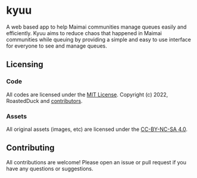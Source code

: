# kyuu

A web based app to help Maimai communities manage queues easily and efficiently. Kyuu aims to reduce chaos that happened in Maimai communities while queuing by providing a simple and easy to use interface for everyone to see and manage queues.

## Licensing

### Code

All codes are licensed under the [MIT License](https://github.com/roastedduk/kyuu/blob/master/LICENSE.md). Copyright (c) 2022, RoastedDuck and [contributors](https://github.com/roastedduk/kyuu/graphs/contributors).

### Assets

All original assets (images, etc) are licensed under the [CC-BY-NC-SA 4.0](https://creativecommons.org/licenses/by-nc-sa/4.0/).

## Contributing

All contributions are welcome! Please open an issue or pull request if you have any questions or suggestions.
